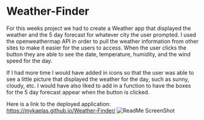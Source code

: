 # Weather-Finder

For this weeks project we had to create a Weather app that displayed the weather and the 5 day forecast for whatever city the user prompted. I used the openweathermap API in order to pull the weather information from other sites to make it easier for the users to access. When the user clicks the button they are able to see the date, temperature, humidity, and the wind speed for the day.

If I had more time I would have added in icons so that the user was able to see a little picture that displayed the weather for the day, such as sunny, cloudy, etc. I would have also liked to add in a function to have the boxes for the 5 day forecast appear when the button is clicked. 

Here is a link to the deployed application: https://mykaelas.github.io/Weather-Finder/
![ReadMe ScreenShot](https://user-images.githubusercontent.com/101831653/177690865-636ab1b3-37b3-4da0-b2df-23171c93e2ed.png)

